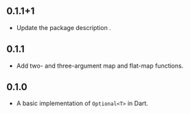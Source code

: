 ## 0.1.1+1

- Update the package description    .

## 0.1.1

- Add two- and three-argument map and flat-map functions.

## 0.1.0

- A basic implementation of `Optional<T>` in Dart.
